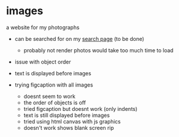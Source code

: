 # images
a website for my photographs
- can be searched for on my [search page](https://skparab1.github.io/search) (to be done)
  - probably not render photos would take too much time to load

- issue with object order
- text is displayed before images
- trying figcaption with all images
  - doesnt seem to work 
  - the order of objects is off
  - tried figcaption but doesnt work (only indents)
  - text is still displayed before images
  - tried using html canvas with js graphics
  - doesn't work shows blank screen rip
